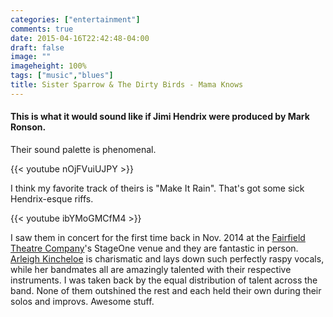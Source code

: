 ```yaml
---
categories: ["entertainment"]
comments: true
date: 2015-04-16T22:42:48-04:00
draft: false
image: ""
imageheight: 100%
tags: ["music","blues"]
title: Sister Sparrow & The Dirty Birds - Mama Knows
---
```


#### This is what it would sound like if Jimi Hendrix were produced by Mark Ronson.

Their sound palette is phenomenal.

{{< youtube nOjFVuiUJPY >}}<!--more-->

I think my favorite track of theirs is "Make It Rain". That's got some sick Hendrix-esque riffs.

{{< youtube ibYMoGMCfM4 >}}

I saw them in concert for the first time back in Nov. 2014 at the [Fairfield Theatre Company](https://fairfieldtheatre.org/)'s StageOne venue and they are fantastic in person. [Arleigh Kincheloe](http://www.glidemagazine.com/132290/arleigh-kincheloe-sister-sparrow-dirty-birds-interview/) is charismatic and lays down such perfectly raspy vocals, while her bandmates all are amazingly talented with their respective instruments. I was taken back by the equal distribution of talent across the band. None of them outshined the rest and each held their own during their solos and improvs. Awesome stuff.